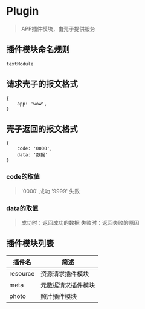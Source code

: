 
# Plugin

> APP插件模块，由壳子提供服务

## 插件模块命名规则

```
textModule

```

## 请求壳子的报文格式

```
{
    app: 'wow',
}

```

## 壳子返回的报文格式

```
{
    code: '0000',
    data: '数据'
}

```
### code的取值
> '0000' 成功
> '9999' 失败

### data的取值
> 成功时：返回成功的数据
> 失败时：返回失败的原因

## 插件模块列表

插件名|简述
---|---
resource    | 资源请求插件模块
meta        | 元数据请求插件模块
photo       | 照片插件模块
